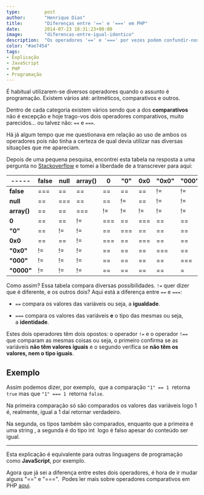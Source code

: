 ```yaml
---
type:         post
author:       "Henrique Dias"
title:        "Diferenças entre '==' e '===' em PHP"
date:         2014-07-23 18:31:23+00:00
image:        "diferencas-entre-igual-identico"
description:  "Os operadores '==' e '===' por vezes podem confundir-nos um pouco em relação ao seu uso e para que servem. Fica aqui a explicação de cada um."
color: "#ae7454"
tags:
- Explicação
- JavaScript
- PHP
- Programação
---
```


É habitual utilizarem-se diversos operadores quando o assunto é programação. Existem vários até: aritméticos, comparativos e outros.

Dentro de cada categoria existem vários sendo que a dos **comparativos** não é excepção e hoje trago-vos dois operadores comparativos, muito parecidos... ou talvez não: ```==``` e ```===```.

Há já algum tempo que me questionava em relação ao uso de ambos os operadores pois não tinha a certeza de qual devia utilizar nas diversas situações que me apareciam.

Depois de uma pequena pesquisa, encontrei esta tabela na resposta a uma pergunta no [Stackoverflow](http://stackoverflow.com/) e tomei a liberdade de a transcrever para aqui:

|       ----- | **false** | **null** | **array()** | **0** | **"0"** | **0x0** | **"0x0"** | **"000"** | **"0000"** |
|-------------|-----------|----------|-------------|-------|---------|---------|-----------|-----------|------------|
| **false**   | === 		  | ==   | ==      | ==  | ==  | ==  | !=    | !=    | !=     |
| **null**    | ==  		  | ===  | ==      | ==  | !=  | ==  | !=    | !=    | !=     |
| **array()** | ==  		  | ==   | ===     | !=  | !=  | !=  | !=    | !=    | !=     |
| **0**       | ==  		  | ==   | !=      | === | ==  | === | ==    | ==    | ==     |
| **"0"**     | ==  		  | !=   | !=      | ==  | === | ==  | ==    | ==    | ==     |
| **0x0**     | ==    		| ==   | !=      | === | ==  | === | ==    | ==    | ==     |
| **"0x0"**   | !=   			| !=   | !=      | ==  | ==  | ==  | ===   | ==    | ==     |
| **"000"**   | !=   			| !=   | !=      | ==  | ==  | ==  | ==    | ===   | ==     |
| **"0000"**  | !=   			| !=   | !=      | ==  | ==  | ==  | ==    | =     | ===    |

Como assim? Essa tabela compara diversas possibilidades. ```!=``` quer dizer que é diferente, e os outros dois? Aqui está a diferença entre ```==``` e ```===```:

  * ``==`` compara os valores das variáveis ou seja, a **igualdade**.


  * ```===``` compara os valores das variáveis **e** o tipo das mesmas ou seja, a **identidade**.

Estes dois operadores têm dois opostos: o operador ```!=``` e o operador ```!==``` que comparam as mesmas coisas ou seja, o primeiro confirma se as variáveis **não têm valores iguais** e o segundo verifica se **não têm os valores, nem o tipo iguais**.


## Exemplo


Assim podemos dizer, por exemplo,  que a comparação ```"1" == 1```  retorna ```true``` mas que ```"1" === 1```  retorna ```false```.

Na primeira comparação só são comparados os valores das variáveis logo 1 é, realmente, igual a 1 daí retornar verdadeiro.

Na segunda, os tipos também são comparados, enquanto que a primeira é uma string , a segunda é do tipo int  logo é falso apesar do conteúdo ser igual.

* * *

Esta explicação é equivalente para outras linguagens de programação como **JavaScript**, por exemplo.

Agora que já sei a diferença entre estes dois operadores, é hora de ir mudar alguns "==" e "===".  Podes ler mais sobre operadores comparativos em PHP [aqui](http://au.php.net/manual/en/language.operators.comparison.php).
